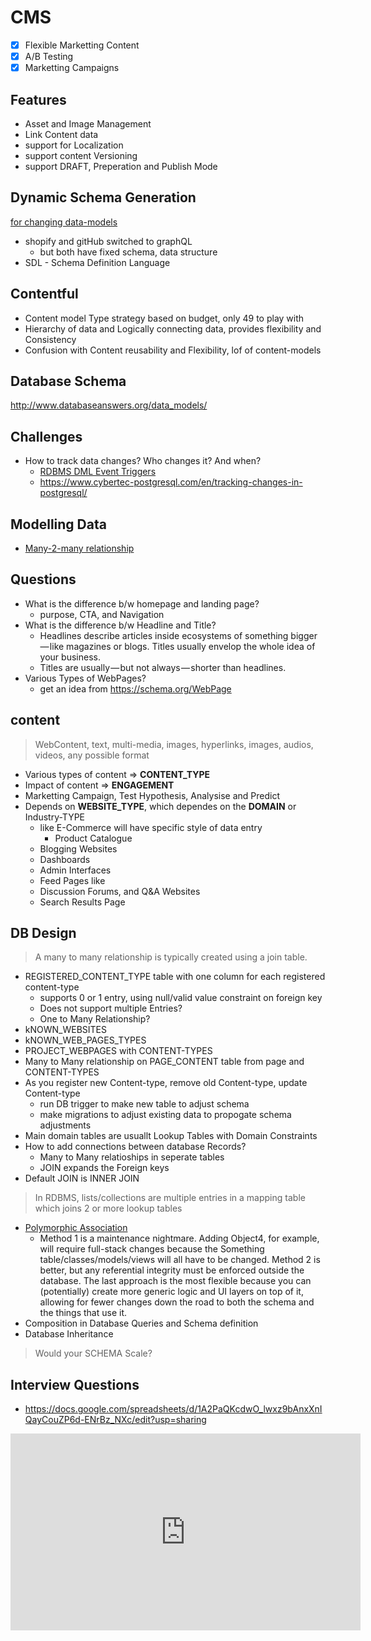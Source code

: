 # CMS

- [x] Flexible Marketting Content
- [x] A/B Testing
- [x] Marketting Campaigns

## Features

- Asset and Image Management
- Link Content data
- support for Localization
- support content Versioning
- support DRAFT, Preperation and Publish Mode

## Dynamic Schema Generation

[for changing data-models](https://www.contentful.com/blog/2018/12/21/dynamic-schema-generation-changing-data-models/)

- shopify and gitHub switched to graphQL
  - but both have fixed schema, data structure
- SDL - Schema Definition Language

## Contentful

- Content model Type strategy based on budget, only 49 to play with
- Hierarchy of data and Logically connecting data, provides flexibility and Consistency
- Confusion with Content reusability and Flexibility, lof of content-models

## Database Schema

http://www.databaseanswers.org/data_models/

## Challenges

- How to track data changes? Who changes it? And when?
  - [RDBMS DML Event Triggers](https://www.postgresql.org/docs/current/sql-createtrigger.html)
  - https://www.cybertec-postgresql.com/en/tracking-changes-in-postgresql/

## Modelling Data

- [Many-2-many relationship](https://stackoverflow.com/questions/9789736/how-to-implement-a-many-to-many-relationship-in-postgresql)

## Questions

- What is the difference b/w homepage and landing page?
  - purpose, CTA, and Navigation
- What is the difference b/w Headline and Title?
  - Headlines describe articles inside ecosystems of something bigger — like magazines or blogs. Titles usually envelop the whole idea of your business.
  - Titles are usually — but not always — shorter than headlines.
- Various Types of WebPages?
  - get an idea from https://schema.org/WebPage

## content

> WebContent, text, multi-media, images, hyperlinks, images, audios, videos, any possible format

- Various types of content => **CONTENT_TYPE**
- Impact of content => **ENGAGEMENT**
- Marketting Campaign, Test Hypothesis, Analysise and Predict
- Depends on **WEBSITE_TYPE**, which dependes on the **DOMAIN** or Industry-TYPE
  - like E-Commerce will have specific style of data entry
    - Product Catalogue
  - Blogging Websites
  - Dashboards
  - Admin Interfaces
  - Feed Pages like
  - Discussion Forums, and Q&A Websites
  - Search Results Page

## DB Design

> A many to many relationship is typically created using a join table.

- REGISTERED_CONTENT_TYPE table with one column for each registered content-type
  - supports 0 or 1 entry, using null/valid value constraint on foreign key
  - Does not support multiple Entries?
  - One to Many Relationship?
- kNOWN_WEBSITES
- kNOWN_WEB_PAGES_TYPES
- PROJECT_WEBPAGES with CONTENT-TYPES
- Many to Many relationship on PAGE_CONTENT table from page and CONTENT-TYPES
- As you register new Content-type, remove old Content-type, update Content-type
  - run DB trigger to make new table to adjust schema
  - make migrations to adjust existing data to propogate schema adjustments
- Main domain tables are usuallt Lookup Tables with Domain Constraints
- How to add connections between database Records?
  - Many to Many relatioships in seperate tables
  - JOIN expands the Foreign keys
- Default JOIN is INNER JOIN

> In RDBMS, lists/collections are multiple entries in a mapping table which joins 2 or more lookup tables

- [Polymorphic Association](https://stackoverflow.com/questions/7000283/what-is-the-best-way-to-implement-polymorphic-association-in-sql-server)
  - Method 1 is a maintenance nightmare. Adding Object4, for example, will require full-stack changes because the Something table/classes/models/views will all have to be changed. Method 2 is better, but any referential integrity must be enforced outside the database. The last approach is the most flexible because you can (potentially) create more generic logic and UI layers on top of it, allowing for fewer changes down the road to both the schema and the things that use it.
- Composition in Database Queries and Schema definition
- Database Inheritance

> Would your SCHEMA Scale?

## Interview Questions

- https://docs.google.com/spreadsheets/d/1A2PaQKcdwO_lwxz9bAnxXnIQayCouZP6d-ENrBz_NXc/edit?usp=sharing

<iframe width="560" height="315" src="https://www.youtube.com/embed/SVvr3ZjtjI8" title="YouTube video player" frameborder="0" allow="accelerometer; autoplay; clipboard-write; encrypted-media; gyroscope; picture-in-picture" allowfullscreen></iframe>
